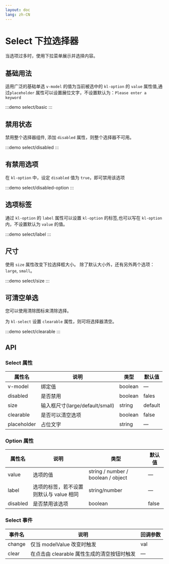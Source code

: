 ```yaml
---
layout: doc
lang: zh-CN
---
```


# Select 下拉选择器

当选项过多时，使用下拉菜单展示并选择内容。

## 基础用法

适用广泛的基础单选 `v-model` 的值为当前被选中的 `kl-option` 的 `value` 属性值,通过`placeholder`
属性可以设置展位文字，不设置默认为：`Please enter a keyword`

:::demo
select/basic
:::

## 禁用状态

禁用整个选择器组件, 添加 `disabled` 属性，则整个选择器不可用。

:::demo
select/disabled
:::

## 有禁用选项

在 `kl-option` 中，设定 `disabled` 值为 `true`，即可禁用该选项

:::demo
select/disabled-option
:::

## 选项标签

通过 `kl-option` 的 `label` 属性可以设置 `kl-option` 的标签,也可以写在 `kl-option` 内，不设置默认为 `value` 的值。

:::demo
select/label
:::

## 尺寸

使用 `size` 属性改变下拉选择框大小。 除了默认大小外，还有另外两个选项： `large`, `small`。

:::demo
select/size
:::

## 可清空单选

您可以使用清除图标来清除选择。

为 `kl-select` 设置 `clearable` 属性，则可将选择器清空。

:::demo
select/clearable
:::

## API

### Select 属性

| 属性名      | 说明                            | 类型    | 默认值  |
| ----------- | ------------------------------- | ------- | ------- |
| v-model     | 绑定值                          | boolean | —       |
| disabled    | 是否禁用                        | boolean | fales   |
| size        | 输入框尺寸(large/default/small) | string  | default |
| clearable   | 是否可以清空选项                | boolean | false   |
| placeholder | 占位文字                        | string  | —       |

### Option 属性

| 属性名   | 说明                                    | 类型                               | 默认值 |
| -------- | --------------------------------------- | ---------------------------------- | ------ |
| value    | 选项的值                                | string / number / boolean / object | —      |
| label    | 选项的标签，若不设置则默认与 value 相同 | string/number                      | —      |
| disabled | 是否禁用该选项                          | boolean                            | false  |

### Select 事件

| 事件名 | 说明                                        | 回调参数 |
| ------ | ------------------------------------------- | -------- |
| change | 仅当 modelValue 改变时触发                  | val      |
| clear  | 在点击由 clearable 属性生成的清空按钮时触发 | —        |
